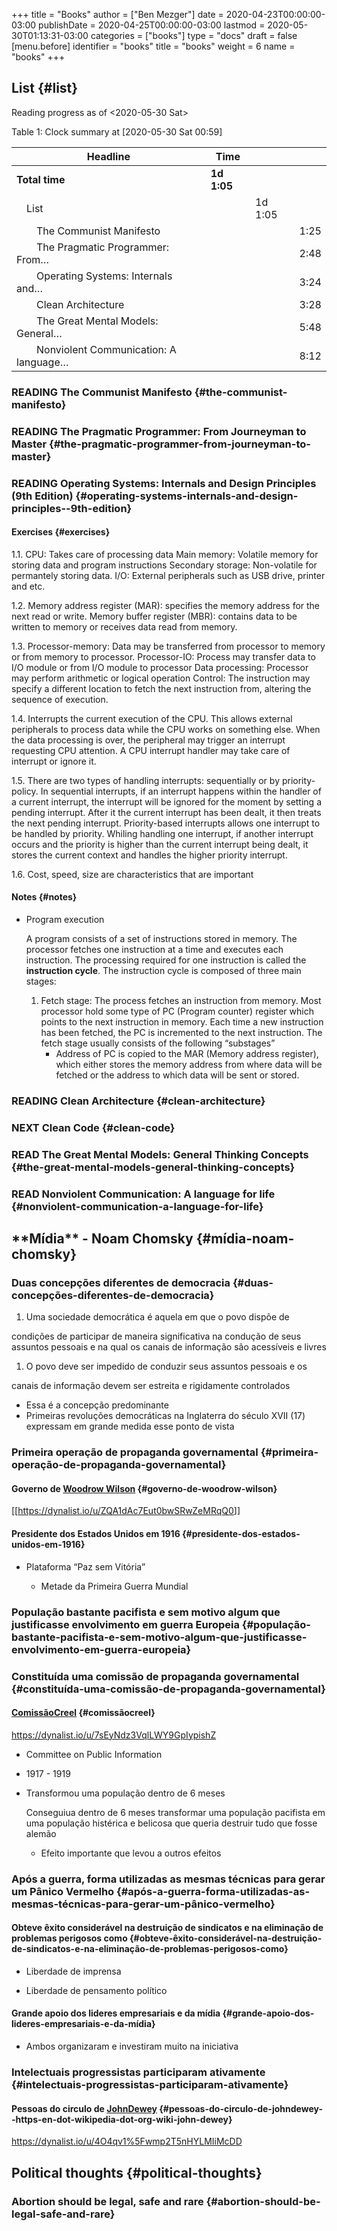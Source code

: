 +++
title = "Books"
author = ["Ben Mezger"]
date = 2020-04-23T00:00:00-03:00
publishDate = 2020-04-25T00:00:00-03:00
lastmod = 2020-05-30T01:13:31-03:00
categories = ["books"]
type = "docs"
draft = false
[menu.before]
  identifier = "books"
  title = "books"
  weight = 6
  name = "books"
+++

## List {#list}

Reading progress as of <span class="timestamp-wrapper"><span class="timestamp">&lt;2020-05-30 Sat&gt;</span></span>

<div class="table-caption">
  <span class="table-number">Table 1</span>:
  Clock summary at <span class="timestamp-wrapper"><span class="timestamp">[2020-05-30 Sat 00:59]</span></span>
</div>

| Headline                                                             | Time        |         |      |
| -------------------------------------------------------------------- | ----------- | ------- | ---- |
| **Total time**                                                       | **1d 1:05** |         |      |
| &ensp;&ensp;List                                                     |             | 1d 1:05 |      |
| &ensp;&ensp;&ensp;&ensp;The Communist Manifesto                      |             |         | 1:25 |
| &ensp;&ensp;&ensp;&ensp;The Pragmatic Programmer: From&#x2026;       |             |         | 2:48 |
| &ensp;&ensp;&ensp;&ensp;Operating Systems: Internals and&#x2026;     |             |         | 3:24 |
| &ensp;&ensp;&ensp;&ensp;Clean Architecture                           |             |         | 3:28 |
| &ensp;&ensp;&ensp;&ensp;The Great Mental Models: General&#x2026;     |             |         | 5:48 |
| &ensp;&ensp;&ensp;&ensp;Nonviolent Communication: A language&#x2026; |             |         | 8:12 |

### <span class="org-todo todo READING">READING</span> The Communist Manifesto {#the-communist-manifesto}

### <span class="org-todo todo READING">READING</span> The Pragmatic Programmer: From Journeyman to Master {#the-pragmatic-programmer-from-journeyman-to-master}

### <span class="org-todo todo READING">READING</span> Operating Systems: Internals and Design Principles (9th Edition) {#operating-systems-internals-and-design-principles--9th-edition}

#### Exercises {#exercises}

1.1. CPU: Takes care of processing data
Main memory: Volatile memory for storing data and program instructions
Secondary storage: Non-volatile for permantely storing data.
I/O: External peripherals such as USB drive, printer and etc.

1.2. Memory address register (MAR): specifies the memory address for the next
read or write.
Memory buffer register (MBR): contains data to be written to memory or
receives data read from memory.

1.3. Processor-memory: Data may be transferred from processor to memory or from
memory to processor.
Processor-IO: Process may transfer data to I/O module or from I/O module to
processor
Data processing: Processor may perform arithmetic or logical operation
Control: The instruction may specify a different location to fetch the next
instruction from, altering the sequence of execution.

1.4. Interrupts the current execution of the CPU. This allows external
peripherals to process data while the CPU works on something else. When the
data processing is over, the peripheral may trigger an interrupt requesting
CPU attention. A CPU interrupt handler may take care of interrupt or ignore it.

1.5. There are two types of handling interrupts: sequentially or by
priority-policy. In sequential interrupts, if an interrupt happens within the
handler of a current interrupt, the interrupt will be ignored for the moment
by setting a pending interrupt. After it the current interrupt has been
dealt, it then treats the next pending interrupt. Priority-based interrupts
allows one interrupt to be handled by priority. Whiling handling one
interrupt, if another interrupt occurs and the priority is higher than the
current interrupt being dealt, it stores the current context and handles the
higher priority interrupt.

1.6. Cost, speed, size are characteristics that are important

#### Notes {#notes}

<!--list-separator-->

- Program execution

  A program consists of a set of instructions stored in memory. The processor
  fetches one instruction at a time and executes each instruction. The processing
  required for one instruction is called the **instruction cycle**. The instruction
  cycle is composed of three main stages:

  1.  Fetch stage: The process fetches an instruction from memory. Most processor
      hold some type of PC (Program counter) register which points to the next
      instruction in memory. Each time a new instruction has been fetched, the PC
      is incremented to the next instruction. The fetch stage usually consists of the
      following &ldquo;substages&rdquo;
      - Address of PC is copied to the MAR (Memory address register), which either
        stores the memory address from where data will be fetched or the address to
        which data will be sent or stored.

### <span class="org-todo todo READING">READING</span> Clean Architecture {#clean-architecture}

### <span class="org-todo todo NEXT">NEXT</span> Clean Code {#clean-code}

### <span class="org-todo done READ">READ</span> The Great Mental Models: General Thinking Concepts {#the-great-mental-models-general-thinking-concepts}

### <span class="org-todo done READ">READ</span> Nonviolent Communication: A language for life {#nonviolent-communication-a-language-for-life}

## \***\*Mídia\*\*** - Noam Chomsky {#mídia-noam-chomsky}

### Duas concepções diferentes de democracia {#duas-concepções-diferentes-de-democracia}

1.  Uma sociedade democrática é aquela em que o povo dispõe de

condições de participar de maneira significativa na condução de seus
assuntos pessoais e na qual os canais de informação são acessíveis e
livres

1.  O povo deve ser impedido de conduzir seus assuntos pessoais e os

canais de informação devem ser estreita e rigidamente controlados

- Essa é a concepção predominante
- Primeiras revoluções democráticas na Inglaterra do século XVII
  (17) expressam em grande medida esse ponto de vista

### Primeira operação de propaganda governamental {#primeira-operação-de-propaganda-governamental}

#### Governo de [Woodrow Wilson](https://en.wikipedia.org/wiki/Woodrow%5FWilson) {#governo-de-woodrow-wilson}

[[<https://dynalist.io/u/ZQA1dAc7Eut0bwSRwZeMRqQ0>]]

#### Presidente dos Estados Unidos em 1916 {#presidente-dos-estados-unidos-em-1916}

<!--list-separator-->

- Plataforma &ldquo;Paz sem Vitória&rdquo;

   <!--list-separator-->

  - Metade da Primeira Guerra Mundial

### População bastante pacifista e sem motivo algum que justificasse envolvimento em guerra Europeia {#população-bastante-pacifista-e-sem-motivo-algum-que-justificasse-envolvimento-em-guerra-europeia}

### Constituída uma comissão de propaganda governamental {#constituída-uma-comissão-de-propaganda-governamental}

#### [ComissãoCreel](https://en.wikipedia.org/wiki/Committee%5Fon%5FPublic%5FInformation) {#comissãocreel}

<https://dynalist.io/u/7sEyNdz3VqlLWY9GpIypishZ>

<!--list-separator-->

- Committee on Public Information

<!--list-separator-->

- 1917 - 1919

<!--list-separator-->

- Transformou uma população dentro de 6 meses

  Conseguiua dentro de 6 meses transformar uma população pacifista
  em uma população histérica e belicosa que queria destruir tudo que fosse
  alemão

   <!--list-separator-->

  - Efeito importante que levou a outros efeitos

### Após a guerra, forma utilizadas as mesmas técnicas para gerar um Pânico Vermelho {#após-a-guerra-forma-utilizadas-as-mesmas-técnicas-para-gerar-um-pânico-vermelho}

#### Obteve êxito considerável na destruição de sindicatos e na eliminação de problemas perigosos como {#obteve-êxito-considerável-na-destruição-de-sindicatos-e-na-eliminação-de-problemas-perigosos-como}

<!--list-separator-->

- Liberdade de imprensa

<!--list-separator-->

- Liberdade de pensamento político

#### Grande apoio dos lideres empresariais e da mídia {#grande-apoio-dos-lideres-empresariais-e-da-mídia}

<!--list-separator-->

- Ambos organizaram e investiram muito na iniciativa

### Intelectuais progressistas participaram ativamente {#intelectuais-progressistas-participaram-ativamente}

#### Pessoas do circulo de [JohnDewey](https://en.wikipedia.org/wiki/John%5FDewey) {#pessoas-do-circulo-de-johndewey--https-en-dot-wikipedia-dot-org-wiki-john-dewey}

<https://dynalist.io/u/4O4qv1%5Fwmp2T5nHYLMIiMcDD>

## Political thoughts {#political-thoughts}

### Abortion should be legal, safe and rare {#abortion-should-be-legal-safe-and-rare}
